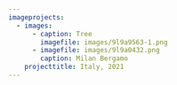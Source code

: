 ```yaml
---
imageprojects:
  - images:
      - caption: Tree
        imagefile: images/9l9a9563-1.png
      - imagefile: images/9l9a0432.png
        caption: Milan Bergamo
    projecttitle: Italy, 2021
---
```

